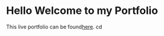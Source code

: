 # Hello Welcome to my Portfolio

This live portfolio can be found[here](https://mariah-lara-portfolio.netlify.app/).
cd
